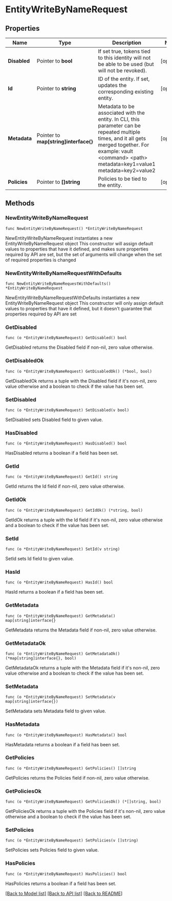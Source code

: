 # EntityWriteByNameRequest

## Properties

Name | Type | Description | Notes
------------ | ------------- | ------------- | -------------
**Disabled** | Pointer to **bool** | If set true, tokens tied to this identity will not be able to be used (but will not be revoked). | [optional] 
**Id** | Pointer to **string** | ID of the entity. If set, updates the corresponding existing entity. | [optional] 
**Metadata** | Pointer to **map[string]interface{}** | Metadata to be associated with the entity. In CLI, this parameter can be repeated multiple times, and it all gets merged together. For example: vault &lt;command&gt; &lt;path&gt; metadata&#x3D;key1&#x3D;value1 metadata&#x3D;key2&#x3D;value2 | [optional] 
**Policies** | Pointer to **[]string** | Policies to be tied to the entity. | [optional] 

## Methods

### NewEntityWriteByNameRequest

`func NewEntityWriteByNameRequest() *EntityWriteByNameRequest`

NewEntityWriteByNameRequest instantiates a new EntityWriteByNameRequest object
This constructor will assign default values to properties that have it defined,
and makes sure properties required by API are set, but the set of arguments
will change when the set of required properties is changed

### NewEntityWriteByNameRequestWithDefaults

`func NewEntityWriteByNameRequestWithDefaults() *EntityWriteByNameRequest`

NewEntityWriteByNameRequestWithDefaults instantiates a new EntityWriteByNameRequest object
This constructor will only assign default values to properties that have it defined,
but it doesn't guarantee that properties required by API are set

### GetDisabled

`func (o *EntityWriteByNameRequest) GetDisabled() bool`

GetDisabled returns the Disabled field if non-nil, zero value otherwise.

### GetDisabledOk

`func (o *EntityWriteByNameRequest) GetDisabledOk() (*bool, bool)`

GetDisabledOk returns a tuple with the Disabled field if it's non-nil, zero value otherwise
and a boolean to check if the value has been set.

### SetDisabled

`func (o *EntityWriteByNameRequest) SetDisabled(v bool)`

SetDisabled sets Disabled field to given value.

### HasDisabled

`func (o *EntityWriteByNameRequest) HasDisabled() bool`

HasDisabled returns a boolean if a field has been set.

### GetId

`func (o *EntityWriteByNameRequest) GetId() string`

GetId returns the Id field if non-nil, zero value otherwise.

### GetIdOk

`func (o *EntityWriteByNameRequest) GetIdOk() (*string, bool)`

GetIdOk returns a tuple with the Id field if it's non-nil, zero value otherwise
and a boolean to check if the value has been set.

### SetId

`func (o *EntityWriteByNameRequest) SetId(v string)`

SetId sets Id field to given value.

### HasId

`func (o *EntityWriteByNameRequest) HasId() bool`

HasId returns a boolean if a field has been set.

### GetMetadata

`func (o *EntityWriteByNameRequest) GetMetadata() map[string]interface{}`

GetMetadata returns the Metadata field if non-nil, zero value otherwise.

### GetMetadataOk

`func (o *EntityWriteByNameRequest) GetMetadataOk() (*map[string]interface{}, bool)`

GetMetadataOk returns a tuple with the Metadata field if it's non-nil, zero value otherwise
and a boolean to check if the value has been set.

### SetMetadata

`func (o *EntityWriteByNameRequest) SetMetadata(v map[string]interface{})`

SetMetadata sets Metadata field to given value.

### HasMetadata

`func (o *EntityWriteByNameRequest) HasMetadata() bool`

HasMetadata returns a boolean if a field has been set.

### GetPolicies

`func (o *EntityWriteByNameRequest) GetPolicies() []string`

GetPolicies returns the Policies field if non-nil, zero value otherwise.

### GetPoliciesOk

`func (o *EntityWriteByNameRequest) GetPoliciesOk() (*[]string, bool)`

GetPoliciesOk returns a tuple with the Policies field if it's non-nil, zero value otherwise
and a boolean to check if the value has been set.

### SetPolicies

`func (o *EntityWriteByNameRequest) SetPolicies(v []string)`

SetPolicies sets Policies field to given value.

### HasPolicies

`func (o *EntityWriteByNameRequest) HasPolicies() bool`

HasPolicies returns a boolean if a field has been set.


[[Back to Model list]](../README.md#documentation-for-models) [[Back to API list]](../README.md#documentation-for-api-endpoints) [[Back to README]](../README.md)


